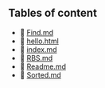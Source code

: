 ## Tables of content
- 🤣 [Find.md](./Find.md)
- 🤣 [hello.html](./hello.html)
- 🤣 [index.md](./index.md)
- 🤣 [RBS.md](./RBS.md)
- 🤣 [Readme.md](./Readme.md)
- 🤣 [Sorted.md](./Sorted.md)
